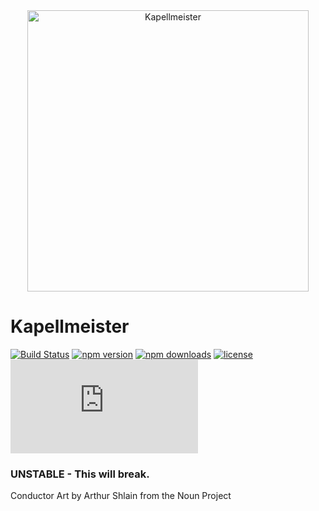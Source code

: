 <div style="text-align:center;">
  <img src="https://user-images.githubusercontent.com/4615775/51507348-bbdecf80-1dad-11e9-8240-ea543a6b27d3.png" alt="Kapellmeister" style="width:450px;"/>
</div>

# Kapellmeister

[![Build Status](https://travis-ci.org/sghall/kapellmeister.svg?branch=master)](https://travis-ci.org/sghall/kapellmeister)
[![npm version](https://img.shields.io/npm/v/kapellmeister.svg)](https://www.npmjs.com/package/kapellmeister)
[![npm downloads](https://img.shields.io/npm/dm/kapellmeister.svg)](https://www.npmjs.com/package/kapellmeister)
[![license](https://img.shields.io/github/license/mashape/apistatus.svg?maxAge=2592000)](https://github.com/sghall/kapellmeister/blob/master/LICENSE)
![gzip size](http://img.badgesize.io/https://npmcdn.com/kapellmeister/dist/kapellmeister.min.js?compression=gzip)


### UNSTABLE - This will break.









Conductor Art by Arthur Shlain from the Noun Project